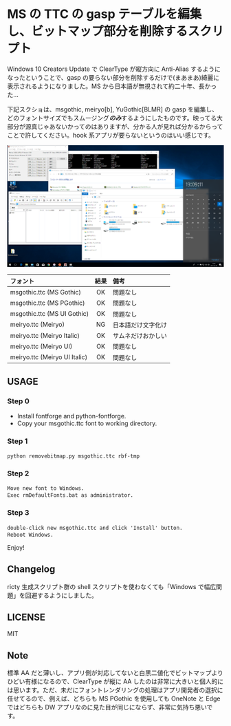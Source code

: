 # MS の TTC の gasp テーブルを編集し、ビットマップ部分を削除するスクリプト

Windows 10 Creators Update で ClearType が縦方向に Anti-Alias するようになったということで、gasp の要らない部分を削除するだけで(まあまあ)綺麗に表示されるようになりました。MS から日本語が無視されて約二十年、長かった...

下記スクショは、msgothic, meiryo[b], YuGothic[BLMR] の gasp を編集し、どのフォントサイズでもスムージング***のみ***するようにしたものです。映ってる大部分が源真じゃあないかってのはありますが、分かる人が見れば分かるからってことで許してください。hook 系アプリが要らないというのはいい感じです。

![result](./images/msgss.png)

| フォント                      | 結果 | 備考               |
|:------------------------------|:----:|:-------------------|
| msgothic.ttc (MS Gothic)      | OK   | 問題なし           |
| msgothic.ttc (MS PGothic)     | OK   | 問題なし           |
| msgothic.ttc (MS UI Gothic)   | OK   | 問題なし           |
| meiryo.ttc (Meiryo)           | NG   | 日本語だけ文字化け |
| meiryo.ttc (Meiryo Italic)    | OK   | サムネだけおかしい |
| meiryo.ttc (Meiryo UI)        | OK   | 問題なし           |
| meiryo.ttc (Meiryo UI Italic) | OK   | 問題なし           |


## USAGE

### Step 0

- Install fontforge and python-fontforge.
- Copy your msgothic.ttc font to working directory.


### Step 1

```
python removebitmap.py msgothic.ttc rbf-tmp
```


### Step 2

```
Move new font to Windows.
Exec rmDefaultFonts.bat as administrator.
```


### Step 3

```
double-click new msgothic.ttc and click 'Install' button.
Reboot Windows.
```


Enjoy!


## Changelog

ricty 生成スクリプト群の shell スクリプトを使わなくても「Windows で幅広問題」を回避するようにしました。


## LICENSE

MIT


## Note

標準 AA だと薄いし、アプリ側が対応してないと白黒二値化でビットマップよりひどい有様になるので、ClearType が縦に AA したのは非常に大きいと個人的には思います。ただ、未だにフォントレンダリングの処理はアプリ開発者の選択に任せてるので、例えば、どちらも MS PGothic を使用しても OneNote と Edge ではどちらも DW アプリなのに見た目が同じにならず、非常に気持ち悪いです。
